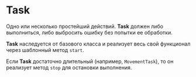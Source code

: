 # Task

Одно или несколько простейший действий. **Task** должен либо выполниться, либо выбросить ошибку без попытки ее обработки. <br>

**Task** наследуется от базового класса и реализует весь свой функционал через шаблонный метод `start`.<br>

Если **Task** достаточно длительный (например, `MovementTask`), то он реализует метод `stop` для остановки выполнения.<br>
